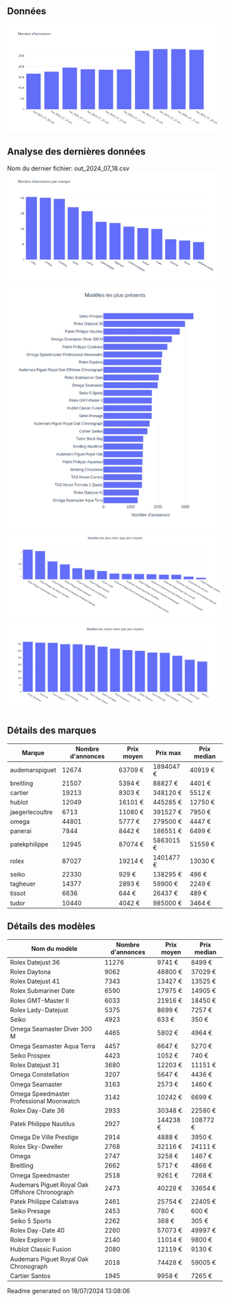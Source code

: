 
## Données
![image](./out/count_per_day.jpeg)

## Analyse des dernières données
Nom du dernier fichier: out_2024_07_18.csv
![image](./out/count_per_brand.jpeg)
![image](./out/count_per_name.jpeg)
![image](./out/avg_price_per_name_desc.jpeg)
![image](./out/avg_price_per_name_asc.jpeg)

## Détails des marques
|Marque|Nombre d'annonces|Prix moyen|Prix max|Prix median|
|------|-----------------|----------|--------|-----------|
|audemarspiguet|12674|63709 €|1894047 €|40919 €| 
|breitling|21507|5394 €|88827 €|4401 €| 
|cartier|19213|8303 €|348120 €|5512 €| 
|hublot|12049|16101 €|445285 €|12750 €| 
|jaegerlecoultre|6713|11080 €|391527 €|7950 €| 
|omega|44801|5777 €|279500 €|4447 €| 
|panerai|7844|8442 €|186551 €|6499 €| 
|patekphilippe|12945|87074 €|5863015 €|51559 €| 
|rolex|87027|19214 €|1401477 €|13030 €| 
|seiko|22330|929 €|138295 €|496 €| 
|tagheuer|14377|2893 €|59900 €|2249 €| 
|tissot|6636|644 €|26437 €|489 €| 
|tudor|10440|4042 €|985000 €|3464 €| 

## Détails des modèles
Nom du modèle|Nombre d'annonces|Prix moyen|Prix median|
|-------------|-----------------|----------|-----------|
|Rolex Datejust 36|11276|9741 €|8499 €| 
|Rolex Daytona|9062|48800 €|37029 €| 
|Rolex Datejust 41|7343|13427 €|13525 €| 
|Rolex Submariner Date|6590|17975 €|14905 €| 
|Rolex GMT-Master II|6033|21916 €|18450 €| 
|Rolex Lady-Datejust|5375|8699 €|7257 €| 
|Seiko|4923|633 €|350 €| 
|Omega Seamaster Diver 300 M|4465|5802 €|4964 €| 
|Omega Seamaster Aqua Terra|4457|6647 €|5270 €| 
|Seiko Prospex|4423|1052 €|740 €| 
|Rolex Datejust 31|3680|12203 €|11151 €| 
|Omega Constellation|3207|5647 €|4436 €| 
|Omega Seamaster|3163|2573 €|1460 €| 
|Omega Speedmaster Professional Moonwatch|3142|10242 €|6699 €| 
|Rolex Day-Date 36|2933|30348 €|22580 €| 
|Patek Philippe Nautilus|2927|144238 €|108772 €| 
|Omega De Ville Prestige|2914|4888 €|3950 €| 
|Rolex Sky-Dweller|2768|32116 €|24111 €| 
|Omega|2747|3258 €|1467 €| 
|Breitling|2662|5717 €|4866 €| 
|Omega Speedmaster|2518|9261 €|7268 €| 
|Audemars Piguet Royal Oak Offshore Chronograph|2473|40228 €|33654 €| 
|Patek Philippe Calatrava|2461|25754 €|22405 €| 
|Seiko Presage|2453|780 €|600 €| 
|Seiko 5 Sports|2262|368 €|305 €| 
|Rolex Day-Date 40|2260|57073 €|49997 €| 
|Rolex Explorer II|2140|11014 €|9800 €| 
|Hublot Classic Fusion|2080|12119 €|9130 €| 
|Audemars Piguet Royal Oak Chronograph|2018|74428 €|59005 €| 
|Cartier Santos|1945|9958 €|7265 €| 


 Readme generated on 18/07/2024 13:08:06